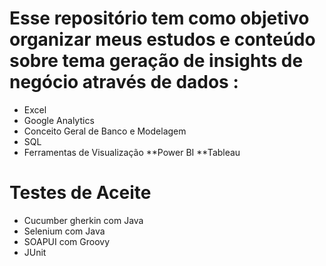 # Esse repositório tem como objetivo organizar meus estudos e conteúdo sobre tema geração de insights de negócio através de dados :

* Excel
* Google Analytics
* Conceito Geral de Banco e Modelagem
* SQL
* Ferramentas de Visualização
**Power BI
**Tableau

# Testes de Aceite
* Cucumber gherkin com Java
* Selenium com Java
* SOAPUI com Groovy
* JUnit
